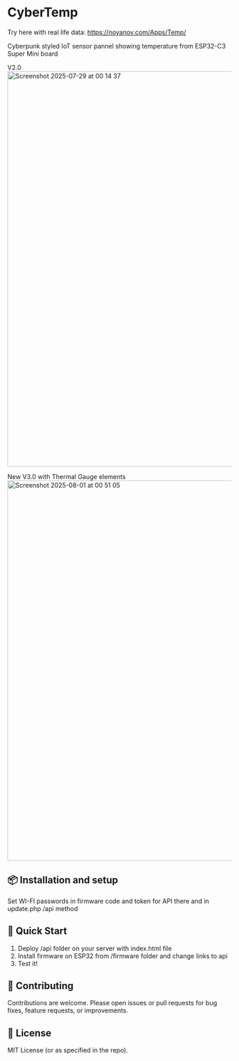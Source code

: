 # CyberTemp

Try here with real life data:
https://noyanov.com/Apps/Temp/

Cyberpunk styled IoT sensor pannel showing temperature from ESP32-C3 Super Mini board

V2.0 
<img width="1728" height="886" alt="Screenshot 2025-07-29 at 00 14 37" src="https://github.com/user-attachments/assets/adef87e4-57a3-40d4-9278-5741a3d8e817" />

New V3.0 with Thermal Gauge elements
<img width="867" height="852" alt="Screenshot 2025-08-01 at 00 51 05" src="https://github.com/user-attachments/assets/c5ea61cc-f4f9-4c35-8e50-a243558aee77" />

## 📦 Installation and setup

Set WI-FI passwords in firmware code and token for API there and in update.php /api method


## 🧰 Quick Start

1) Deploy /api folder on your server with index.html file
2) Install firmware on ESP32 from /firmware folder and change links to api
3) Test it!

<!--## ⚠️ Rate Limits-->
<!--- **Free tier**: built-in 1-second delay between requests.  -->

<!--## 🛠️ Setup-->
<!---->
<!--1. Clone or navigate to the repository at `AlexNoyanov/CyberTemp`.-->
<!--2. Create and activate a Python virtual environment.-->
<!--3. Run `pip install .` or use the published PyPI package with `pip install cybertemp`.-->
<!--4. (Optional) Set your `API_KEY` if using premium features.-->
<!--5. Use any of the client methods as shown above to interact with the API.-->


## 🤝 Contributing

Contributions are welcome. Please open issues or pull requests for bug fixes, feature requests, or improvements.

## 📄 License

MIT License (or as specified in the repo).
